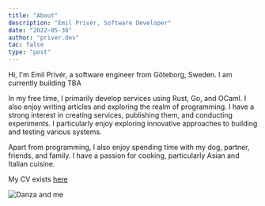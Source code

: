 ```yaml
---
title: "About"
description: "Emil Privér, Software Developer"
date: "2022-05-30"
author: "priver.dev"
tac: false
type: "post"
---
```


Hi, I'm Emil Privér, a software engineer from Göteborg, Sweden. I am currently building TBA

In my free time, I primarily develop services using Rust, Go, and OCaml. I also enjoy writing articles and exploring the realm of programming. I have a strong interest in creating services, publishing them, and conducting experiments. I particularly enjoy exploring innovative approaches to building and testing various systems.

Apart from programming, I also enjoy spending time with my dog, partner, friends, and family. I have a passion for cooking, particularly Asian and Italian cuisine.

My CV exists [here](/cv)

![Danza and me](/images/danza-and-me.jpg)
